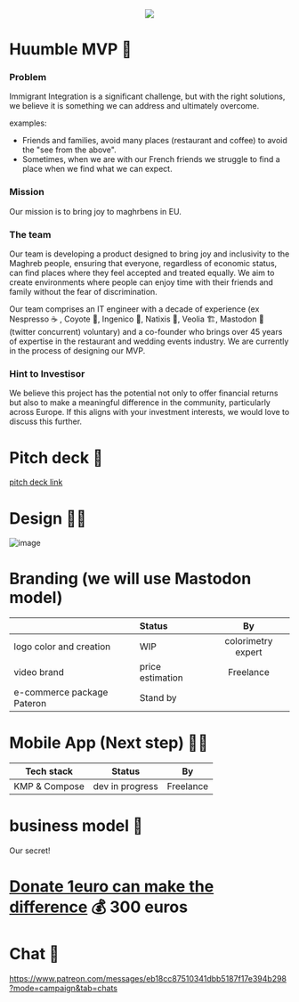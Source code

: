 <div align="center">
<image src="https://github.com/user-attachments/assets/039093fa-7eba-4e1a-8b82-a9ea4f3a0812" />
</div>

# Huumble MVP  🙌

### Problem
Immigrant Integration is a significant challenge, but with the right solutions, we believe it is something we can address and ultimately overcome.

examples: 
- Friends and families, avoid many places (restaurant and coffee) to avoid the "see from the above".
- Sometimes, when we are with our French friends we struggle to find a place when we find what we can expect.
 

### Mission
Our mission is to bring joy to maghrbens in EU.

### The team
Our team is developing a product designed to bring joy and inclusivity to the Maghreb people, ensuring that everyone, regardless of economic status, can find places where they feel accepted and treated equally. We aim to create environments where people can enjoy time with their friends and family without the fear of discrimination.

Our team comprises an IT engineer with a decade of experience (ex Nespresso ☕ , Coyote 🐅, Ingenico 📱, Natixis 🏦, Veolia 🏗️, Mastodon 🐘 (twitter concurrent) voluntary) and a co-founder who brings over 45 years of expertise in the restaurant and wedding events industry. We are currently in the process of designing our MVP.

### Hint to Investisor
We believe this project has the potential not only to offer financial returns but also to make a meaningful difference in the community, particularly across Europe. If this aligns with your investment interests, we would love to discuss this further.

# Pitch deck 🎒
[pitch deck link](https://www.canva.com/design/DAGNAGVDUJM/NFrpM-kQn71_7rzvDpzPQw/view)

# Design 👩‍🎨
![image](https://github.com/user-attachments/assets/bc28e0e1-8ed5-4f38-af01-c252904b681f)
# Branding (we will use Mastodon model)

|                            | Status             | By                 |
| -------------------------- |:-------------------|:------------------:|
| logo color and creation    | WIP                | colorimetry expert |
| video brand                | price estimation   | Freelance          |
| e-commerce package Pateron | Stand by           |                    |


# Mobile App (Next step) 🧑‍💻

| Tech stack                 | Status             | By                 |
| -------------------------- |:------------------:|:------------------:|
| KMP & Compose              | dev in progress    | Freelance          |


# business model 🚀
Our secret!

# [Donate 1euro can make the difference](https://buy.stripe.com/bIY6sc0IRa0G0tW7ss) 💰 300 euros

# Chat 📣
https://www.patreon.com/messages/eb18cc87510341dbb5187f17e394b298?mode=campaign&tab=chats
